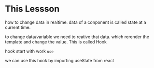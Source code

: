 # This Lessson

how to change data in realtime.
data of a conponent is called state at a current time.

to change data/variable we need to reative that data. which rerender the template and change the value. This is called Hook

hook start with work `use`

we can use this hook by importing useState from react



